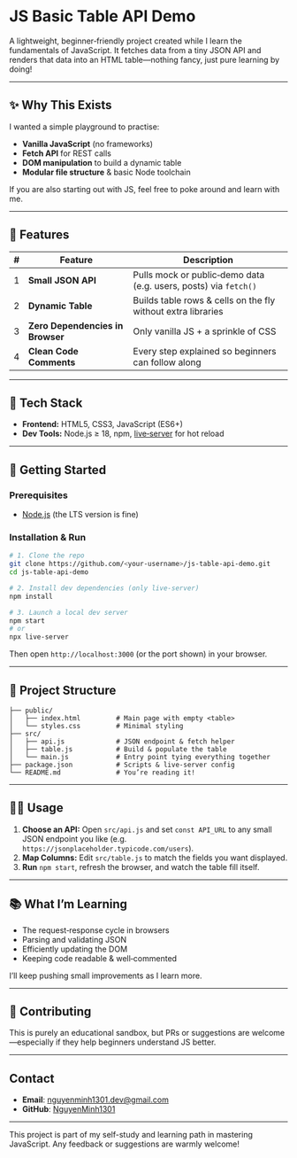 # JS Basic Table API Demo

A lightweight, beginner‑friendly project created while I learn the fundamentals of JavaScript. It fetches data from a tiny JSON API and renders that data into an HTML table—nothing fancy, just pure learning by doing!

---

## ✨ Why This Exists
I wanted a simple playground to practise:

* **Vanilla JavaScript** (no frameworks)
* **Fetch API** for REST calls
* **DOM manipulation** to build a dynamic table
* **Modular file structure** & basic Node toolchain

If you are also starting out with JS, feel free to poke around and learn with me.

---

## 🚀 Features
| # | Feature | Description |
|---|---------|-------------|
| 1 | **Small JSON API** | Pulls mock or public‑demo data (e.g. users, posts) via `fetch()` |
| 2 | **Dynamic Table**   | Builds table rows & cells on the fly without extra libraries |
| 3 | **Zero Dependencies in Browser** | Only vanilla JS + a sprinkle of CSS |
| 4 | **Clean Code Comments** | Every step explained so beginners can follow along |

---

## 🧰 Tech Stack
* **Frontend:** HTML5, CSS3, JavaScript (ES6+)
* **Dev Tools:** Node.js ≥ 18, npm, [live‑server](https://www.npmjs.com/package/live-server) for hot reload

---

## 🔧 Getting Started

### Prerequisites
* [Node.js](https://nodejs.org/) (the LTS version is fine)

### Installation & Run
```bash
# 1. Clone the repo
git clone https://github.com/<your‑username>/js-table-api-demo.git
cd js-table-api-demo

# 2. Install dev dependencies (only live‑server)
npm install

# 3. Launch a local dev server
npm start
# or
npx live-server
```
Then open `http://localhost:3000` (or the port shown) in your browser.

---

## 📂 Project Structure
```
├── public/
│   ├── index.html         # Main page with empty <table>
│   └── styles.css         # Minimal styling
├── src/
│   ├── api.js             # JSON endpoint & fetch helper
│   ├── table.js           # Build & populate the table
│   └── main.js            # Entry point tying everything together
├── package.json           # Scripts & live‑server config
└── README.md              # You’re reading it!
```

---

## 🏃‍♂️ Usage
1. **Choose an API:** Open `src/api.js` and set `const API_URL` to any small JSON endpoint you like (e.g. `https://jsonplaceholder.typicode.com/users`).
2. **Map Columns:** Edit `src/table.js` to match the fields you want displayed.
3. **Run** `npm start`, refresh the browser, and watch the table fill itself.

---

## 📚 What I’m Learning
* The request‑response cycle in browsers
* Parsing and validating JSON
* Efficiently updating the DOM
* Keeping code readable & well‑commented

I’ll keep pushing small improvements as I learn more.

---

## 🤝 Contributing
This is purely an educational sandbox, but PRs or suggestions are welcome—especially if they help beginners understand JS better.

---

## Contact
- **Email**: nguyenminh1301.dev@gmail.com
- **GitHub**: [NguyenMinh1301](https://github.com/NguyenMinh1301)

---

This project is part of my self-study and learning path in mastering JavaScript. Any feedback or suggestions are warmly welcome!